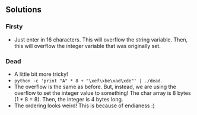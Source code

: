 ## Solutions 


### Firsty 
- Just enter in 16 characters. This will overflow the string variable. Then, this will overflow the integer variable that was originally set. 


### Dead 
- A little bit more tricky! 
- `python -c 'print "A" * 8 + "\xef\xbe\xad\xde"' | ./dead`. 
- The overflow is the same as before. But, instead, we are using the overflow to set the integer value to something! The char array is 8 bytes (1 * 8 = 8). Then, the integer is 4 bytes long. 
- The ordering looks weird! This is because of endianess :) 

